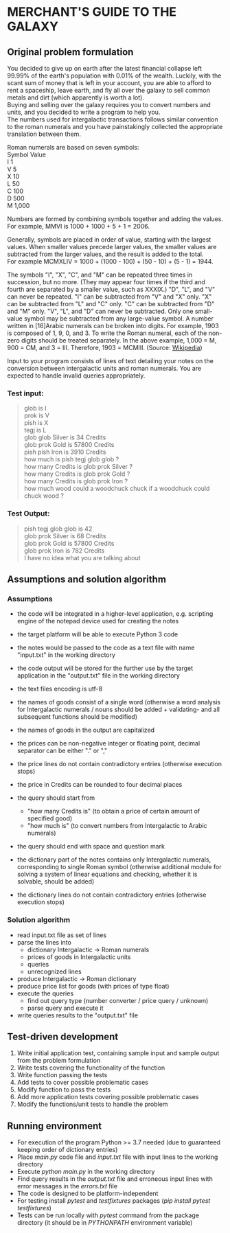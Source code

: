 # MERCHANT'S GUIDE TO THE GALAXY
## Original problem formulation

You decided to give up on earth after the latest financial collapse 
left 99.99% of the earth's population with 0.01% of the wealth. Luckily,
 with the scant sum of money that is left in your account, you are able 
 to afford to rent a spaceship, leave earth, and fly all over the galaxy
  to sell common metals and dirt (which apparently is worth a lot).  
Buying and selling over the galaxy requires you to convert numbers and
 units, and you decided to write a program to help you.  
The numbers used for intergalactic transactions follows similar 
convention to the roman numerals and you have painstakingly collected 
the appropriate translation between them.  

Roman numerals are based on seven symbols:  
Symbol  Value  
I 1  
V 5  
X 10  
L  50  
C 100  
D 500  
M 1,000  

Numbers are formed by combining symbols together and adding the values.  
For example, MMVI is 1000 + 1000 + 5 + 1 = 2006.  

Generally, symbols are placed in order of value, starting with the 
largest values. When smaller values precede larger values, the smaller 
values are subtracted from the larger values, and the result is added to
 the total.  
For example MCMXLIV = 1000 + (1000 - 100) + (50 - 10) + (5 - 1) = 1944.

The symbols "I", "X", "C", and "M" can be repeated three times in 
succession, but no more. (They may appear four times if the third and 
fourth are separated by a smaller value, such as XXXIX.) "D", "L", and 
"V" can never be repeated. "I" can be subtracted from "V" and "X" only.
 "X" can be subtracted from "L" and "C" only. "C" can be subtracted from
  "D" and "M" only. "V", "L", and "D" can never be subtracted. Only one 
  small-value symbol may be subtracted from any large-value symbol. A 
  number written in [16]Arabic numerals can be broken into digits. For 
  example, 1903 is composed of 1, 9, 0, and 3. To write the Roman 
  numeral, each of the non-zero digits should be treated separately. 
  In the above example, 1,000 = M, 900 = CM, and 3 = III. Therefore, 
  1903 = MCMIII.
(Source: [Wikipedia](http://en.wikipedia.org/wiki/Roman_numerals))

Input to your program consists of lines of text detailing your notes on
 the conversion between intergalactic units and roman numerals.  You are
  expected to handle invalid queries appropriately.

### Test input:
> glob is I  
> prok is V  
> pish is X  
> tegj is L  
> glob glob Silver is 34 Credits  
> glob prok Gold is 57800 Credits  
> pish pish Iron is 3910 Credits  
> how much is pish tegj glob glob ?  
> how many Credits is glob prok Silver ?  
> how many Credits is glob prok Gold ?  
> how many Credits is glob prok Iron ?  
> how much wood could a woodchuck chuck if a woodchuck could chuck wood ?


### Test Output:
> pish tegj glob glob is 42  
> glob prok Silver is 68 Credits  
> glob prok Gold is 57800 Credits  
> glob prok Iron is 782 Credits  
> I have no idea what you are talking about 

## Assumptions and solution algorithm
### Assumptions

- the code will be integrated in a higher-level application,
 e.g. scripting engine of the notepad device used for creating 
 the notes

- the target platform will be able to execute Python 3 code

- the notes would be passed to the code as a text file with name "input.txt" in the working directory

- the code output will be stored for the further use by the
target application in the "output.txt" file in the working directory

- the text files encoding is utf-8

- the names of goods consist of a single word (otherwise a word analysis 
for Intergalactic numerals / nouns should be added + validating- 
and all subsequent functions should be modified)

- the names of goods in the output are capitalized

- the prices can be non-negative integer or floating point, 
decimal separator can be either "." or ","

- the price lines do not contain contradictory entries (otherwise execution stops)

- the price in Credits can be rounded to four decimal places

- the query should start from
  - "how many Credits is" (to obtain a price of certain amount of specified good)
  - "how much is" (to convert numbers from Intergalactic to Arabic numerals)
  
- the query should end with space and question mark
   
- the dictionary part of the notes contains only Intergalactic numerals,
corresponding to single Roman symbol (otherwise additional module for
solving a system of linear equations and checking, whether it is solvable,
should be added)

- the dictionary lines do not contain contradictory entries (otherwise execution stops) 

### Solution algorithm

- read input.txt file as set of lines
- parse the lines into
  - dictionary Intergalactic -> Roman numerals
  - prices of goods in Intergalactic units
  - queries
  - unrecognized lines
- produce Intergalactic -> Roman dictionary
- produce price list for goods (with prices of type float)
- execute the queries
  - find out query type (number converter / price query / unknown)
  - parse query and execute it
- write queries results to the "output.txt" file

## Test-driven development

1) Write initial application test, containing sample input and
sample output from the problem formulation
2) Write tests covering the functionality of the function
3) Write function passing the tests
4) Add tests to cover possible problematic cases
5) Modify function to pass the tests
6) Add more application tests covering possible problematic cases
7) Modify the functions/unit tests to handle the problem


## Running environment

- For execution of the program Python >= 3.7 needed (due to guaranteed keeping order of dictionary entries)
- Place *main.py* code file and *input.txt* file with input lines to the working directory
- Execute *python main.py* in the working directory
- Find query results in the *output.txt* file and erroneous input lines with error messages in the *errors.txt* file
- The code is designed to be platform-independent
- For testing install *pytest* and *testfixtures* packages (*pip install pytest testfixtures*)
- Tests can be run locally with *pytest* command from the package directory (it should be in *PYTHONPATH* environment variable)

